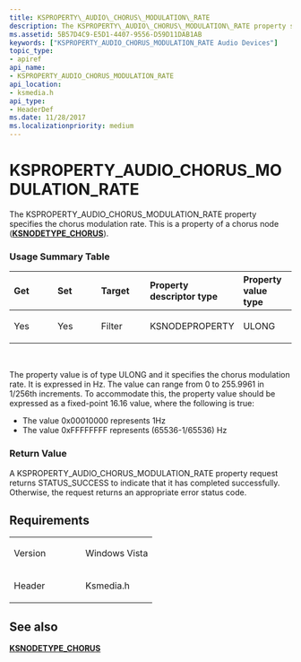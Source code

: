 ```yaml
---
title: KSPROPERTY\_AUDIO\_CHORUS\_MODULATION\_RATE
description: The KSPROPERTY\_AUDIO\_CHORUS\_MODULATION\_RATE property specifies the chorus modulation rate. This is a property of a chorus node (KSNODETYPE\_CHORUS).
ms.assetid: 5B57D4C9-E5D1-4407-9556-D59D11DAB1AB
keywords: ["KSPROPERTY_AUDIO_CHORUS_MODULATION_RATE Audio Devices"]
topic_type:
- apiref
api_name:
- KSPROPERTY_AUDIO_CHORUS_MODULATION_RATE
api_location:
- ksmedia.h
api_type:
- HeaderDef
ms.date: 11/28/2017
ms.localizationpriority: medium
---
```


# KSPROPERTY\_AUDIO\_CHORUS\_MODULATION\_RATE


The KSPROPERTY\_AUDIO\_CHORUS\_MODULATION\_RATE property specifies the chorus modulation rate. This is a property of a chorus node ([**KSNODETYPE\_CHORUS**](ksnodetype-chorus.md)).

### <span id="Usage_Summary_Table"></span><span id="usage_summary_table"></span><span id="USAGE_SUMMARY_TABLE"></span>Usage Summary Table

<table>
<colgroup>
<col width="20%" />
<col width="20%" />
<col width="20%" />
<col width="20%" />
<col width="20%" />
</colgroup>
<thead>
<tr class="header">
<th align="left">Get</th>
<th align="left">Set</th>
<th align="left">Target</th>
<th align="left">Property descriptor type</th>
<th align="left">Property value type</th>
</tr>
</thead>
<tbody>
<tr class="odd">
<td align="left"><p>Yes</p></td>
<td align="left"><p>Yes</p></td>
<td align="left"><p>Filter</p></td>
<td align="left"><p>KSNODEPROPERTY</p></td>
<td align="left"><p>ULONG</p></td>
</tr>
</tbody>
</table>

 

The property value is of type ULONG and it specifies the chorus modulation rate. It is expressed in Hz. The value can range from 0 to 255.9961 in 1/256th increments. To accommodate this, the property value should be expressed as a fixed-point 16.16 value, where the following is true:

-   The value 0x00010000 represents 1Hz
-   The value 0xFFFFFFFF represents (65536-1/65536) Hz

### <span id="Return_Value"></span><span id="return_value"></span><span id="RETURN_VALUE"></span>Return Value

A KSPROPERTY\_AUDIO\_CHORUS\_MODULATION\_RATE property request returns STATUS\_SUCCESS to indicate that it has completed successfully. Otherwise, the request returns an appropriate error status code.

Requirements
------------

<table>
<colgroup>
<col width="50%" />
<col width="50%" />
</colgroup>
<tbody>
<tr class="odd">
<td align="left"><p>Version</p></td>
<td align="left"><p>Windows Vista</p></td>
</tr>
<tr class="even">
<td align="left"><p>Header</p></td>
<td align="left">Ksmedia.h</td>
</tr>
</tbody>
</table>

## <span id="see_also"></span>See also


[**KSNODETYPE\_CHORUS**](ksnodetype-chorus.md)

 

 






